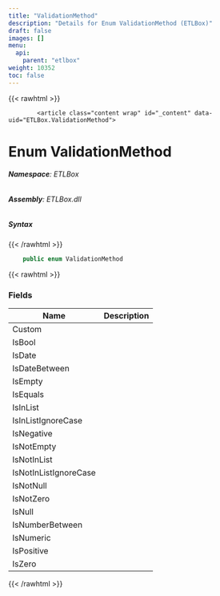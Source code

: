 ```yaml
---
title: "ValidationMethod"
description: "Details for Enum ValidationMethod (ETLBox)"
draft: false
images: []
menu:
  api:
    parent: "etlbox"
weight: 10352
toc: false
---
```


{{< rawhtml >}}

            <article class="content wrap" id="_content" data-uid="ETLBox.ValidationMethod">
  <h1 id="ETLBox_ValidationMethod" data-uid="ETLBox.ValidationMethod" class="text-break">Enum ValidationMethod
</h1>
  <div class="markdown level0 summary"></div>
  <div class="markdown level0 conceptual"></div>
<h6><strong>Namespace</strong>: ETLBox</h6>
  <h6><strong>Assembly</strong>: ETLBox.dll</h6>
  <h5 id="ETLBox_ValidationMethod_syntax">Syntax</h5>
{{< /rawhtml >}}

```C#
    public enum ValidationMethod
```

{{< rawhtml >}}
  <h3 id="fields">Fields
</h3>
  <table class="table table-bordered table-condensed">
    <thead>
      <tr>
        <th>Name</th>
        <th>Description</th>
      </tr>
    <thead>
    <tbody>
      <tr>
        <td id="ETLBox_ValidationMethod_Custom">Custom</td>
        <td></td>
      </tr>
      <tr>
        <td id="ETLBox_ValidationMethod_IsBool">IsBool</td>
        <td></td>
      </tr>
      <tr>
        <td id="ETLBox_ValidationMethod_IsDate">IsDate</td>
        <td></td>
      </tr>
      <tr>
        <td id="ETLBox_ValidationMethod_IsDateBetween">IsDateBetween</td>
        <td></td>
      </tr>
      <tr>
        <td id="ETLBox_ValidationMethod_IsEmpty">IsEmpty</td>
        <td></td>
      </tr>
      <tr>
        <td id="ETLBox_ValidationMethod_IsEquals">IsEquals</td>
        <td></td>
      </tr>
      <tr>
        <td id="ETLBox_ValidationMethod_IsInList">IsInList</td>
        <td></td>
      </tr>
      <tr>
        <td id="ETLBox_ValidationMethod_IsInListIgnoreCase">IsInListIgnoreCase</td>
        <td></td>
      </tr>
      <tr>
        <td id="ETLBox_ValidationMethod_IsNegative">IsNegative</td>
        <td></td>
      </tr>
      <tr>
        <td id="ETLBox_ValidationMethod_IsNotEmpty">IsNotEmpty</td>
        <td></td>
      </tr>
      <tr>
        <td id="ETLBox_ValidationMethod_IsNotInList">IsNotInList</td>
        <td></td>
      </tr>
      <tr>
        <td id="ETLBox_ValidationMethod_IsNotInListIgnoreCase">IsNotInListIgnoreCase</td>
        <td></td>
      </tr>
      <tr>
        <td id="ETLBox_ValidationMethod_IsNotNull">IsNotNull</td>
        <td></td>
      </tr>
      <tr>
        <td id="ETLBox_ValidationMethod_IsNotZero">IsNotZero</td>
        <td></td>
      </tr>
      <tr>
        <td id="ETLBox_ValidationMethod_IsNull">IsNull</td>
        <td></td>
      </tr>
      <tr>
        <td id="ETLBox_ValidationMethod_IsNumberBetween">IsNumberBetween</td>
        <td></td>
      </tr>
      <tr>
        <td id="ETLBox_ValidationMethod_IsNumeric">IsNumeric</td>
        <td></td>
      </tr>
      <tr>
        <td id="ETLBox_ValidationMethod_IsPositive">IsPositive</td>
        <td></td>
      </tr>
      <tr>
        <td id="ETLBox_ValidationMethod_IsZero">IsZero</td>
        <td></td>
      </tr>
    </tbody>
  </thead></thead></table>

{{< /rawhtml >}}
